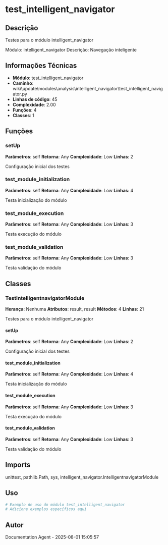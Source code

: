 # test_intelligent_navigator

## Descrição

Testes para o módulo intelligent_navigator

Módulo: intelligent_navigator
Descrição: Navegação inteligente

## Informações Técnicas

- **Módulo**: test_intelligent_navigator
- **Caminho**: wiki\update\modules\analysis\intelligent_navigator\test_intelligent_navigator.py
- **Linhas de código**: 45
- **Complexidade**: 2.00
- **Funções**: 4
- **Classes**: 1

## Funções

### setUp

**Parâmetros**: self
**Retorna**: Any
**Complexidade**: Low
**Linhas**: 2

Configuração inicial dos testes

### test_module_initialization

**Parâmetros**: self
**Retorna**: Any
**Complexidade**: Low
**Linhas**: 4

Testa inicialização do módulo

### test_module_execution

**Parâmetros**: self
**Retorna**: Any
**Complexidade**: Low
**Linhas**: 3

Testa execução do módulo

### test_module_validation

**Parâmetros**: self
**Retorna**: Any
**Complexidade**: Low
**Linhas**: 3

Testa validação do módulo

## Classes

### TestIntelligentnavigatorModule

**Herança**: Nenhuma
**Atributos**: result, result
**Métodos**: 4
**Linhas**: 21

Testes para o módulo intelligent_navigator

#### setUp

**Parâmetros**: self
**Retorna**: Any
**Complexidade**: Low
**Linhas**: 2

Configuração inicial dos testes

#### test_module_initialization

**Parâmetros**: self
**Retorna**: Any
**Complexidade**: Low
**Linhas**: 4

Testa inicialização do módulo

#### test_module_execution

**Parâmetros**: self
**Retorna**: Any
**Complexidade**: Low
**Linhas**: 3

Testa execução do módulo

#### test_module_validation

**Parâmetros**: self
**Retorna**: Any
**Complexidade**: Low
**Linhas**: 3

Testa validação do módulo

## Imports

unittest, pathlib.Path, sys, intelligent_navigator.IntelligentnavigatorModule

## Uso

```python
# Exemplo de uso do módulo test_intelligent_navigator
# Adicione exemplos específicos aqui
```

## Autor

Documentation Agent - 2025-08-01 15:05:57

